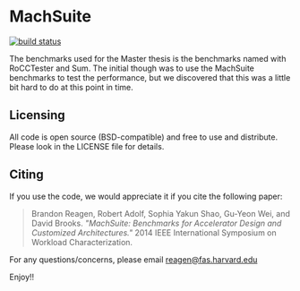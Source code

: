 # MachSuite

[![build status](https://travis-ci.org/breagen/MachSuite.svg?branch=master)](https://travis-ci.org/breagen/MachSuite)


The benchmarks used for the Master thesis is the benchmarks named with RoCC<xxxxx>Tester and Sum. The initial though was to use the MachSuite benchmarks to test the performance, but we discovered that this was a little bit hard to do at this point in time.


## Licensing

All code is open source (BSD-compatible) and free to use and distribute. Please
look in the LICENSE file for details.

## Citing

If you use the code, we would appreciate it if you cite the following paper:

> Brandon Reagen, Robert Adolf, Sophia Yakun Shao, Gu-Yeon Wei, and David Brooks.
> *"MachSuite: Benchmarks for Accelerator Design and Customized Architectures."*
  2014 IEEE International Symposium on Workload Characterization.

For any questions/concerns, please email [reagen@fas.harvard.edu](reagen@fas.harvard.edu)

Enjoy!!

